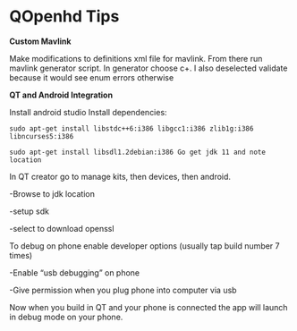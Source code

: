 # QOpenhd Tips

**Custom Mavlink**

Make modifications to definitions xml file for mavlink. From there run mavlink generator script. In generator choose c+. I also deselected validate because it would see enum errors otherwise

**QT and Android Integration**

Install android studio Install dependencies:&#x20;

`sudo apt-get install libstdc++6:i386 libgcc1:i386 zlib1g:i386 libncurses5:i386`&#x20;

`sudo apt-get install libsdl1.2debian:i386 Go get jdk 11 and note location`

In QT creator go to manage kits, then devices, then android.

\-Browse to  jdk location

\-setup sdk&#x20;

\-select to download openssl

To debug on phone enable developer options (usually tap build number 7 times)&#x20;

\-Enable “usb debugging” on phone&#x20;

\-Give permission when you plug phone into computer via usb

&#x20;Now when you build in QT and your phone is connected the app will launch in debug mode on your phone.
